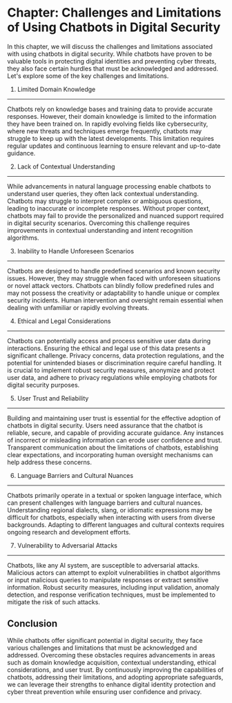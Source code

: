Chapter: Challenges and Limitations of Using Chatbots in Digital Security
=========================================================================

In this chapter, we will discuss the challenges and limitations associated with using chatbots in digital security. While chatbots have proven to be valuable tools in protecting digital identities and preventing cyber threats, they also face certain hurdles that must be acknowledged and addressed. Let's explore some of the key challenges and limitations.

1. Limited Domain Knowledge
---------------------------

Chatbots rely on knowledge bases and training data to provide accurate responses. However, their domain knowledge is limited to the information they have been trained on. In rapidly evolving fields like cybersecurity, where new threats and techniques emerge frequently, chatbots may struggle to keep up with the latest developments. This limitation requires regular updates and continuous learning to ensure relevant and up-to-date guidance.

2. Lack of Contextual Understanding
-----------------------------------

While advancements in natural language processing enable chatbots to understand user queries, they often lack contextual understanding. Chatbots may struggle to interpret complex or ambiguous questions, leading to inaccurate or incomplete responses. Without proper context, chatbots may fail to provide the personalized and nuanced support required in digital security scenarios. Overcoming this challenge requires improvements in contextual understanding and intent recognition algorithms.

3. Inability to Handle Unforeseen Scenarios
-------------------------------------------

Chatbots are designed to handle predefined scenarios and known security issues. However, they may struggle when faced with unforeseen situations or novel attack vectors. Chatbots can blindly follow predefined rules and may not possess the creativity or adaptability to handle unique or complex security incidents. Human intervention and oversight remain essential when dealing with unfamiliar or rapidly evolving threats.

4. Ethical and Legal Considerations
-----------------------------------

Chatbots can potentially access and process sensitive user data during interactions. Ensuring the ethical and legal use of this data presents a significant challenge. Privacy concerns, data protection regulations, and the potential for unintended biases or discrimination require careful handling. It is crucial to implement robust security measures, anonymize and protect user data, and adhere to privacy regulations while employing chatbots for digital security purposes.

5. User Trust and Reliability
-----------------------------

Building and maintaining user trust is essential for the effective adoption of chatbots in digital security. Users need assurance that the chatbot is reliable, secure, and capable of providing accurate guidance. Any instances of incorrect or misleading information can erode user confidence and trust. Transparent communication about the limitations of chatbots, establishing clear expectations, and incorporating human oversight mechanisms can help address these concerns.

6. Language Barriers and Cultural Nuances
-----------------------------------------

Chatbots primarily operate in a textual or spoken language interface, which can present challenges with language barriers and cultural nuances. Understanding regional dialects, slang, or idiomatic expressions may be difficult for chatbots, especially when interacting with users from diverse backgrounds. Adapting to different languages and cultural contexts requires ongoing research and development efforts.

7. Vulnerability to Adversarial Attacks
---------------------------------------

Chatbots, like any AI system, are susceptible to adversarial attacks. Malicious actors can attempt to exploit vulnerabilities in chatbot algorithms or input malicious queries to manipulate responses or extract sensitive information. Robust security measures, including input validation, anomaly detection, and response verification techniques, must be implemented to mitigate the risk of such attacks.

Conclusion
----------

While chatbots offer significant potential in digital security, they face various challenges and limitations that must be acknowledged and addressed. Overcoming these obstacles requires advancements in areas such as domain knowledge acquisition, contextual understanding, ethical considerations, and user trust. By continuously improving the capabilities of chatbots, addressing their limitations, and adopting appropriate safeguards, we can leverage their strengths to enhance digital identity protection and cyber threat prevention while ensuring user confidence and privacy.
